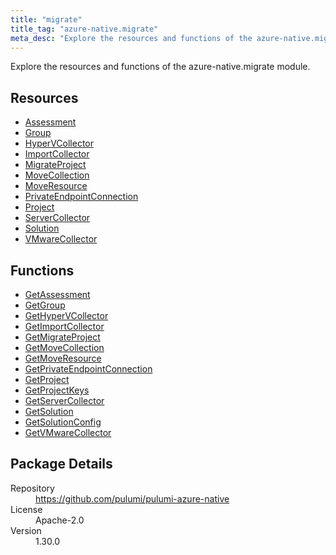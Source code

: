 ```yaml
---
title: "migrate"
title_tag: "azure-native.migrate"
meta_desc: "Explore the resources and functions of the azure-native.migrate module."
---
```


<!-- WARNING: this file was generated by Pulumi Docs Generator. -->
<!-- Do not edit by hand unless you're certain you know what you are doing! -->

Explore the resources and functions of the azure-native.migrate module.

<h2 id="resources">Resources</h2>
<ul class="api">
    <li><a href="assessment" title="Assessment"><span class="symbol resource"></span>Assessment</a></li>
    <li><a href="group" title="Group"><span class="symbol resource"></span>Group</a></li>
    <li><a href="hypervcollector" title="HyperVCollector"><span class="symbol resource"></span>HyperVCollector</a></li>
    <li><a href="importcollector" title="ImportCollector"><span class="symbol resource"></span>ImportCollector</a></li>
    <li><a href="migrateproject" title="MigrateProject"><span class="symbol resource"></span>MigrateProject</a></li>
    <li><a href="movecollection" title="MoveCollection"><span class="symbol resource"></span>MoveCollection</a></li>
    <li><a href="moveresource" title="MoveResource"><span class="symbol resource"></span>MoveResource</a></li>
    <li><a href="privateendpointconnection" title="PrivateEndpointConnection"><span class="symbol resource"></span>PrivateEndpointConnection</a></li>
    <li><a href="project" title="Project"><span class="symbol resource"></span>Project</a></li>
    <li><a href="servercollector" title="ServerCollector"><span class="symbol resource"></span>ServerCollector</a></li>
    <li><a href="solution" title="Solution"><span class="symbol resource"></span>Solution</a></li>
    <li><a href="vmwarecollector" title="VMwareCollector"><span class="symbol resource"></span>VMwareCollector</a></li>
</ul>

<h2 id="functions">Functions</h2>
<ul class="api">
    <li><a href="getassessment" title="GetAssessment"><span class="symbol function"></span>GetAssessment</a></li>
    <li><a href="getgroup" title="GetGroup"><span class="symbol function"></span>GetGroup</a></li>
    <li><a href="gethypervcollector" title="GetHyperVCollector"><span class="symbol function"></span>GetHyperVCollector</a></li>
    <li><a href="getimportcollector" title="GetImportCollector"><span class="symbol function"></span>GetImportCollector</a></li>
    <li><a href="getmigrateproject" title="GetMigrateProject"><span class="symbol function"></span>GetMigrateProject</a></li>
    <li><a href="getmovecollection" title="GetMoveCollection"><span class="symbol function"></span>GetMoveCollection</a></li>
    <li><a href="getmoveresource" title="GetMoveResource"><span class="symbol function"></span>GetMoveResource</a></li>
    <li><a href="getprivateendpointconnection" title="GetPrivateEndpointConnection"><span class="symbol function"></span>GetPrivateEndpointConnection</a></li>
    <li><a href="getproject" title="GetProject"><span class="symbol function"></span>GetProject</a></li>
    <li><a href="getprojectkeys" title="GetProjectKeys"><span class="symbol function"></span>GetProjectKeys</a></li>
    <li><a href="getservercollector" title="GetServerCollector"><span class="symbol function"></span>GetServerCollector</a></li>
    <li><a href="getsolution" title="GetSolution"><span class="symbol function"></span>GetSolution</a></li>
    <li><a href="getsolutionconfig" title="GetSolutionConfig"><span class="symbol function"></span>GetSolutionConfig</a></li>
    <li><a href="getvmwarecollector" title="GetVMwareCollector"><span class="symbol function"></span>GetVMwareCollector</a></li>
</ul>

<h2 id="package-details">Package Details</h2>
<dl class="package-details">
	<dt>Repository</dt>
	<dd><a href="https://github.com/pulumi/pulumi-azure-native">https://github.com/pulumi/pulumi-azure-native</a></dd>
	<dt>License</dt>
	<dd>Apache-2.0</dd>
	<dt>Version</dt>
	<dd>1.30.0</dd>
</dl>

